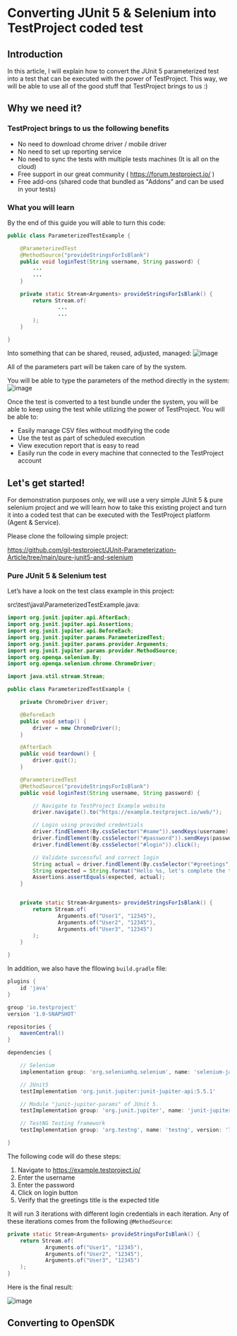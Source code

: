 
# Converting JUnit 5 & Selenium into TestProject coded test

## Introduction
In this article, I will explain how to convert the JUnit 5 parameterized test into a test that can be executed with the power of TestProject. This way, we will be able to use all of the good stuff that TestProject brings to us :)


## Why we need it?


### TestProject brings to us the following benefits

* No need to download chrome driver / mobile driver
* No need to set up reporting service
* No need to sync the tests with multiple tests machines (It is all on the cloud)
* Free support in our great community ( https://forum.testproject.io/ )
* Free add-ons (shared code that bundled as "Addons" and can be used in your tests)


### What you will learn

By the end of this guide you will able to turn this code:

```java
public class ParameterizedTestExample {

    @ParameterizedTest
    @MethodSource("provideStringsForIsBlank")
    public void loginTest(String username, String password) {
        ...
        ...
    }

    private static Stream<Arguments> provideStringsForIsBlank() {
        return Stream.of(
                ...
                ...
        );
    }

}

```

Into something that can be shared, reused, adjusted, managed:
![image](https://user-images.githubusercontent.com/81077108/130460317-626b669b-ae10-434c-a71b-676d3c26f6e3.png)

All of the parameters part will be taken care of by the system.

You will be able to type the parameters of the method directly in the system:
![image](https://user-images.githubusercontent.com/81077108/130460580-3eddcede-bba7-400e-92b6-ce88547e1e22.png)

Once the test is converted to a test bundle under the system, you will be able to keep using the test while utilizing the power of TestProject.
You will be able to:

* Easily manage CSV files without modifying the code
* Use the test as part of scheduled execution
* View execution report that is easy to read
* Easily run the code in every machine that connected to the TestProject account



## Let's get started!

For demonstration purposes only, we will use a very simple JUnit 5 & pure selenium project and we will learn how to take this existing project and turn it into a coded test that can be executed with the TestProject platform (Agent & Service).

Please clone the following simple project:

https://github.com/gil-testproject/JUnit-Parameterization-Article/tree/main/pure-junit5-and-selenium


### Pure JUnit 5 & Selenium test

Let’s have a look on the test class example in this project:

src\test\java\ParameterizedTestExample.java:

```java
import org.junit.jupiter.api.AfterEach;
import org.junit.jupiter.api.Assertions;
import org.junit.jupiter.api.BeforeEach;
import org.junit.jupiter.params.ParameterizedTest;
import org.junit.jupiter.params.provider.Arguments;
import org.junit.jupiter.params.provider.MethodSource;
import org.openqa.selenium.By;
import org.openqa.selenium.chrome.ChromeDriver;

import java.util.stream.Stream;

public class ParameterizedTestExample {

    private ChromeDriver driver;

    @BeforeEach
    public void setup() {
        driver = new ChromeDriver();
    }

    @AfterEach
    public void teardown() {
        driver.quit();
    }

    @ParameterizedTest
    @MethodSource("provideStringsForIsBlank")
    public void loginTest(String username, String password) {

        // Navigate to TestProject Example website
        driver.navigate().to("https://example.testproject.io/web/");

        // Login using provided credentials
        driver.findElement(By.cssSelector("#name")).sendKeys(username);
        driver.findElement(By.cssSelector("#password")).sendKeys(password);
        driver.findElement(By.cssSelector("#login")).click();

        // Validate successful and correct login
        String actual = driver.findElement(By.cssSelector("#greetings")).getText();
        String expected = String.format("Hello %s, let's complete the test form:", username);
        Assertions.assertEquals(expected, actual);
    }


    private static Stream<Arguments> provideStringsForIsBlank() {
        return Stream.of(
                Arguments.of("User1", "12345"),
                Arguments.of("User2", "12345"),
                Arguments.of("User3", "12345")
        );
    }

}
```



In addition, we also have the fllowing `build.gradle` file:

```gradle
plugins {
    id 'java'
}

group 'io.testproject'
version '1.0-SNAPSHOT'

repositories {
    mavenCentral()
}

dependencies {

    // Selenium
    implementation group: 'org.seleniumhq.selenium', name: 'selenium-java', version: '3.141.59'

    // JUnit5
    testImplementation 'org.junit.jupiter:junit-jupiter-api:5.5.1'

    // Module "junit-jupiter-params" of JUnit 5.
    testImplementation group: 'org.junit.jupiter', name: 'junit-jupiter-params', version: '5.5.1'

    // TestNG Testing framework
    testImplementation group: 'org.testng', name: 'testng', version: '7.1.0'

}
```

The following code will do these steps:

1. Navigate to https://example.testproject.io/
2. Enter the username
3. Enter the password
4. Click on login button
5. Verify that the greetings title is the expected title

It will run 3 iterations with different login credentials in each iteration.
Any of these iterations comes from the following `@MethodSource`:

```java
private static Stream<Arguments> provideStringsForIsBlank() {
    return Stream.of(
            Arguments.of("User1", "12345"),
            Arguments.of("User2", "12345"),
            Arguments.of("User3", "12345")
    );
}
```

Here is the final result:

![image](https://user-images.githubusercontent.com/81077108/130455076-485c8371-abd7-4822-89b9-e0b956f63864.png)


## Converting to OpenSDK





